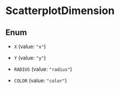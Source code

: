

# ScatterplotDimension

## Enum


* `X` (value: `"x"`)

* `Y` (value: `"y"`)

* `RADIUS` (value: `"radius"`)

* `COLOR` (value: `"color"`)



